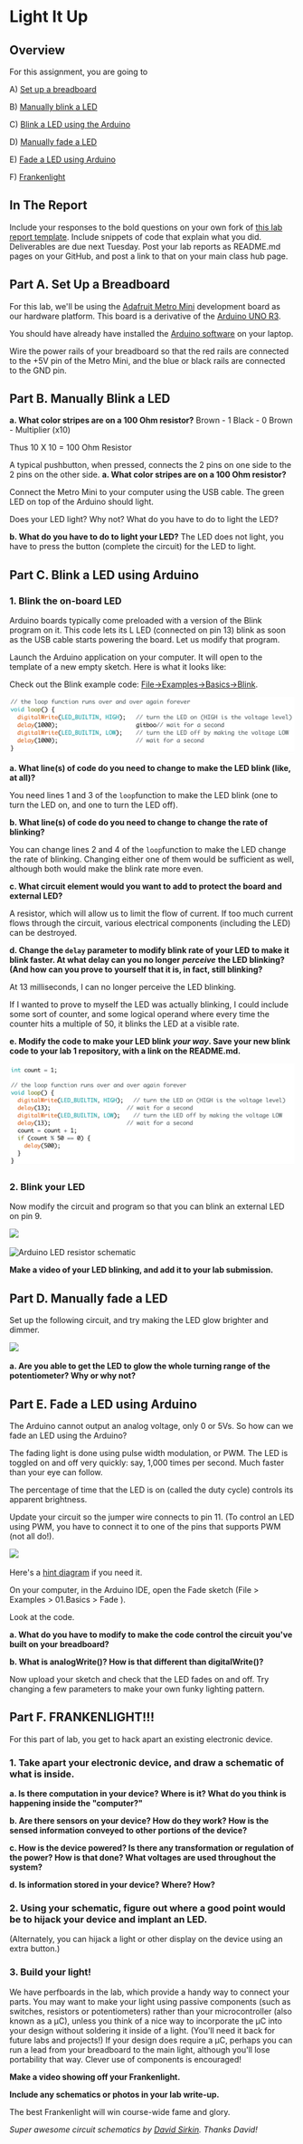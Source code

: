 # Light It Up

## Overview

For this assignment, you are going to

A\) [Set up a breadboard](lab-01.md#part-a-set-up-a-breadboard)

B\) [Manually blink a LED](lab-01.md#part-b-manually-blink-a-led)

C\) [Blink a LED using the Arduino](lab-01.md#part-c-blink-a-led-using-arduino)

D\) [Manually fade a LED](lab-01.md#part-d-manually-fade-a-led)

E\) [Fade a LED using Arduino](lab-01.md#part-e-fade-a-led-using-arduino)

F\) [Frankenlight](lab-01.md#part-f-frankenlight)

## In The Report

Include your responses to the bold questions on your own fork of [this lab report template](https://github.com/FAR-Lab/IDD-Fa18-Lab1). Include snippets of code that explain what you did. Deliverables are due next Tuesday. Post your lab reports as README.md pages on your GitHub, and post a link to that on your main class hub page.

## Part A. Set Up a Breadboard

For this lab, we'll be using the [Adafruit Metro Mini](https://www.adafruit.com/product/2590) development board as our hardware platform. This board is a derivative of the [Arduino UNO R3](https://store.arduino.cc/usa/arduino-uno-rev3).

You should have already have installed the [Arduino software](http://arduino.cc/en/Main/Software) on your laptop.

Wire the power rails of your breadboard so that the red rails are connected to the +5V pin of the Metro Mini, and the blue or black rails are connected to the GND pin.

## Part B. Manually Blink a LED

**a. What color stripes are on a 100 Ohm resistor?** Brown - 1 Black - 0 Brown - Multiplier \(x10\)

Thus 10 X 10 = 100 Ohm Resistor

A typical pushbutton, when pressed, connects the 2 pins on one side to the 2 pins on the other side. **a. What color stripes are on a 100 Ohm resistor?**

Connect the Metro Mini to your computer using the USB cable. The green LED on top of the Arduino should light.

Does your LED light? Why not? What do you have to do to light the LED?

**b. What do you have to do to light your LED?** The LED does not light, you have to press the button \(complete the circuit\) for the LED to light.

## Part C. Blink a LED using Arduino

### 1. Blink the on-board LED

Arduino boards typically come preloaded with a version of the Blink program on it. This code lets its L LED \(connected on pin 13\) blink as soon as the USB cable starts powering the board. Let us modify that program.

Launch the Arduino application on your computer. It will open to the template of a new empty sketch. Here is what it looks like:

Check out the Blink example code: [File-&gt;Examples-&gt;Basics-&gt;Blink](https://www.arduino.cc/en/Tutorial/Blink).

![](.gitbook/assets/image.png)

**a. What line\(s\) of code do you need to change to make the LED blink \(like, at all\)?**

You need lines 1 and 3  of the `loop`function to make the LED blink \(one to turn the LED on, and one to turn the LED off\). 

**b. What line\(s\) of code do you need to change to change the rate of blinking?**

You can change lines 2 and 4 of the `loop`function to make the LED change the rate of blinking. Changing either one of them would be sufficient as well, although both would make the blink rate more even.

**c. What circuit element would you want to add to protect the board and external LED?**

A resistor, which will allow us to limit the flow of current. If too much current flows through the circuit, various electrical components \(including the LED\) can be destroyed.  

**d. Change the `delay` parameter to modify blink rate of your LED to make it blink faster. At what delay can you no longer** _**perceive**_ **the LED blinking? \(And how can you prove to yourself that it is, in fact, still blinking?**

At 13 milliseconds, I can no longer perceive the LED blinking. 

If I wanted to prove to myself the LED was actually blinking, I could include some sort of counter, and some logical operand where every time the counter hits a multiple of 50, it blinks the LED at a visible rate. 

**e. Modify the code to make your LED blink** _**your way**_**. Save your new blink code to your lab 1 repository, with a link on the README.md.**

![](.gitbook/assets/image%20%281%29.png)

### 2. Blink your LED

Now modify the circuit and program so that you can blink an external LED on pin 9.

![](https://github.com/FAR-Lab/Developing-and-Designing-Interactive-Devices/blob/docs/arduino_led_resistor_schematic.png)

![Arduino LED resistor schematic](https://github.com/FAR-Lab/Developing-and-Designing-Interactive-Devices/blob/docs/arduino_led_resistor_schematic.png)

**Make a video of your LED blinking, and add it to your lab submission.**

## Part D. Manually fade a LED

Set up the following circuit, and try making the LED glow brighter and dimmer.

![](https://github.com/FAR-Lab/Developing-and-Designing-Interactive-Devices/blob/docs/led_pot_schematic.png)

**a. Are you able to get the LED to glow the whole turning range of the potentiometer? Why or why not?**

## Part E. Fade a LED using Arduino

The Arduino cannot output an analog voltage, only 0 or 5Vs. So how can we fade an LED using the Arduino?

The fading light is done using pulse width modulation, or PWM. The LED is toggled on and off very quickly: say, 1,000 times per second. Much faster than your eye can follow.

The percentage of time that the LED is on \(called the duty cycle\) controls its apparent brightness.

Update your circuit so the jumper wire connects to pin 11. \(To control an LED using PWM, you have to connect it to one of the pins that supports PWM \(not all do!\).

![](https://github.com/FAR-Lab/Developing-and-Designing-Interactive-Devices/blob/docs/arduino_led_fade_schematic.png)

Here's a [hint diagram](https://github.com/FAR-Lab/Developing-and-Designing-Interactive-Devices/blob/docs/arduino_led_fade.png) if you need it.

On your computer, in the Arduino IDE, open the Fade sketch \(File &gt; Examples &gt; 01.Basics &gt; Fade \).

Look at the code.

**a. What do you have to modify to make the code control the circuit you've built on your breadboard?**

**b. What is analogWrite\(\)? How is that different than digitalWrite\(\)?**

Now upload your sketch and check that the LED fades on and off. Try changing a few parameters to make your own funky lighting pattern.

## Part F. FRANKENLIGHT!!!

For this part of lab, you get to hack apart an existing electronic device.

### 1. Take apart your electronic device, and draw a schematic of what is inside.

**a. Is there computation in your device? Where is it? What do you think is happening inside the "computer?"**

**b. Are there sensors on your device? How do they work? How is the sensed information conveyed to other portions of the device?**

**c. How is the device powered? Is there any transformation or regulation of the power? How is that done? What voltages are used throughout the system?**

**d. Is information stored in your device? Where? How?**

### 2. Using your schematic, figure out where a good point would be to hijack your device and implant an LED.

\(Alternately, you can hijack a light or other display on the device using an extra button.\)

### 3. Build your light!

We have perfboards in the lab, which provide a handy way to connect your parts. You may want to make your light using passive components \(such as switches, resistors or potentiometers\) rather than your microcontroller \(also known as a μC\), unless you think of a nice way to incorporate the μC into your design without soldering it inside of a light. \(You'll need it back for future labs and projects!\) If your design does require a μC, perhaps you can run a lead from your breadboard to the main light, although you'll lose portability that way. Clever use of components is encouraged!

**Make a video showing off your Frankenlight.**

**Include any schematics or photos in your lab write-up.**

The best Frankenlight will win course-wide fame and glory.

_Super awesome circuit schematics by_ [_David Sirkin_](https://me.stanford.edu/people/david-sirkin)_. Thanks David!_

